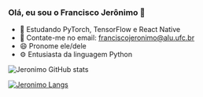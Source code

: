 ### Olá, eu sou o Francisco Jerônimo 👋

- 🌱 Estudando PyTorch, TensorFlow e React Native
- 📧 Contate-me no email: franciscojeronimo@alu.ufc.br
- 😄 Pronome ele/dele
- ⚙️ Entusiasta da linguagem Python


![Jeronimo GitHub stats](https://github-readme-stats.vercel.app/api?username=jeronimofjr&hide=contribs,prs&show_icons=true)

[![Jeronimo Langs](https://github-readme-stats.vercel.app/api/top-langs/?username=jeronimofjr&layout=compact)](https://github.com/jeronimofjr/github-readme-stats)
